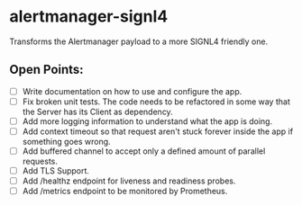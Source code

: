 # alertmanager-signl4
Transforms the Alertmanager payload to a more SIGNL4 friendly one.

## Open Points:
* [ ] Write documentation on how to use and configure the app.
* [ ] Fix broken unit tests. The code needs to be refactored in some way that the Server has its Client as dependency.
* [ ] Add more logging information to understand what the app is doing.
* [ ] Add context timeout so that request aren't stuck forever inside the app if something goes wrong.
* [ ] Add buffered channel to accept only a defined amount of parallel requests.
* [ ] Add TLS Support.
* [ ] Add /healthz endpoint for liveness and readiness probes.
* [ ] Add /metrics endpoint to be monitored by Prometheus.
